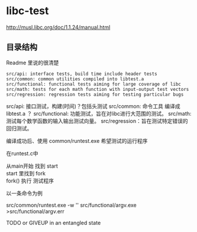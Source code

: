 # libc-test

http://musl.libc.org/doc/1.1.24/manual.html

## 目录结构

Readme 里说的很清楚

```text
src/api: interface tests, build time include header tests
src/common: common utilities compiled into libtest.a
src/functional: functional tests aiming for large coverage of libc
src/math: tests for each math function with input-output test vectors
src/regression: regression tests aiming for testing particular bugs
```

src/api: 接口测试，构建(时间)？包括头测试
src/common: 命令工具 编译成 libtest.a ？
src/functional: 功能测试，旨在对libc进行大范围的测试。
src/math: 测试每个数学函数的输入输出测试向量。
src/regression：旨在测试特定错误的回归测试。


编译成功后、使用 common/runtest.exe 希望测试的运行程序

在runtest.c中 

从main开始 找到 start  
start  里找到 fork  
fork() 执行 测试程序  

以一条命令为例

src/common/runtest.exe -w '' src/functional/argv.exe >src/functional/argv.err 

TODO or GIVEUP in an entangled state